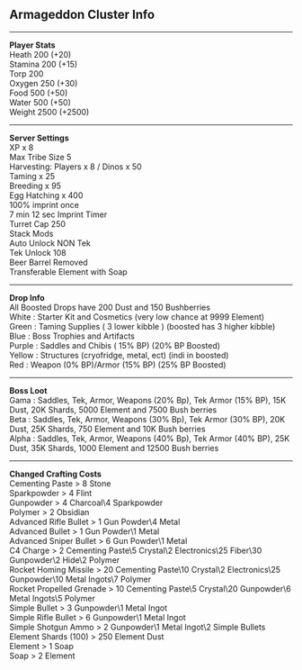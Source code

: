 <h2 class="code-line" data-line-start=0 data-line-end=2 ><a id="Armageddon_Cluster_Info_0"></a>Armageddon Cluster Info</h2>
<hr>
<p class="has-line-data" data-line-start="3" data-line-end="11"><strong>Player Stats</strong><br>
Heath 200 (+20)<br>
Stamina 200 (+15)<br>
Torp 200<br>
Oxygen 250 (+30)<br>
Food 500 (+50)<br>
Water 500 (+50)<br>
Weight 2500 (+2500)</p>
<hr>
<p class="has-line-data" data-line-start="12" data-line-end="27"><strong>Server Settings</strong><br>
XP x 8<br>
Max Tribe Size 5<br>
Harvesting: Players x 8 / Dinos x 50<br>
Taming x 25<br>
Breeding x 95<br>
Egg Hatching x 400<br>
100% imprint once<br>
7 min 12 sec Imprint Timer<br>
Turret Cap 250<br>
Stack Mods<br>
Auto Unlock NON Tek<br>
Tek Unlock 108<br>
Beer Barrel Removed<br>
Transferable Element with Soap</p>
<hr>
<p class="has-line-data" data-line-start="28" data-line-end="36"><strong>Drop Info</strong><br>
All Boosted Drops have 200 Dust and 150 Bushberries<br>
White : Starter Kit and Cosmetics (very low chance at 9999 Element)<br>
Green : Taming Supplies ( 3 lower kibble ) (boosted has 3 higher kibble)<br>
Blue : Boss Trophies and Artifacts<br>
Purple : Saddles and Chibis ( 15% BP) (20% BP Boosted)<br>
Yellow : Structures (cryofridge, metal, ect) (indi in boosted)<br>
Red : Weapon (0% BP)/Armor (15% BP) (25% BP Boosted)</p>
<hr>
<p class="has-line-data" data-line-start="37" data-line-end="41"><strong>Boss Loot</strong><br>
Gama : Saddles, Tek, Armor, Weapons (20% Bp), Tek Armor (15% BP), 15K Dust, 20K Shards, 5000 Element and 7500 Bush berries<br>
Beta : Saddles, Tek, Armor, Weapons (30% Bp), Tek Armor (30% BP), 20K Dust, 25K Shards, 750 Element and 10K Bush berries<br>
Alpha : Saddles, Tek, Armor, Weapons (40% Bp), Tek Armor (40% BP), 25K Dust, 35K Shards, 1000 Element and 12500 Bush berries</p>
<hr>
<p class="has-line-data" data-line-start="42" data-line-end="59"><strong>Changed Crafting Costs</strong><br>
Cementing Paste &gt; 8 Stone<br>
Sparkpowder &gt; 4 Flint<br>
Gunpowder &gt; 4 Charcoal\4 Sparkpowder<br>
Polymer &gt; 2 Obsidian<br>
Advanced Rifle Bullet &gt; 1 Gun Powder\4 Metal<br>
Advanced Bullet &gt; 1 Gun Powder\1 Metal<br>
Advanced Sniper Bullet &gt; 6 Gun Powder\1 Metal<br>
C4 Charge &gt; 2 Cementing Paste\5 Crystal\2 Electronics\25 Fiber\30 Gunpowder\2 Hide\2 Polymer<br>
Rocket Homing Missile &gt; 20 Cementing Paste\10 Crystal\2 Electronics\25 Gunpowder\10 Metal Ingots\7 Polymer<br>
Rocket Propelled Grenade &gt; 10 Cementing Paste\5 Crystal\20 Gunpowder\6 Metal Ingots\5 Polymer<br>
Simple Bullet &gt; 3 Gunpowder\1 Metal Ingot<br>
Simple Rifle Bullet &gt; 6 Gunpowder\1 Metal Ingot<br>
Simple Shotgun Ammo &gt; 2 Gunpowder\1 Metal Ingot\2 Simple Bullets<br>
Element Shards (100) &gt; 250 Element Dust<br>
Element &gt; 1 Soap<br>
Soap &gt; 2 Element</p>
